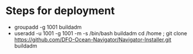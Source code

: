 # Steps for deployment
* groupadd -g 1001 buildadm
* useradd -u 1001 -g 1001 -m -s /bin/bash buildadm
cd /home ; git clone https://github.com/DFO-Ocean-Navigator/Navigator-Installer.git buildadm
